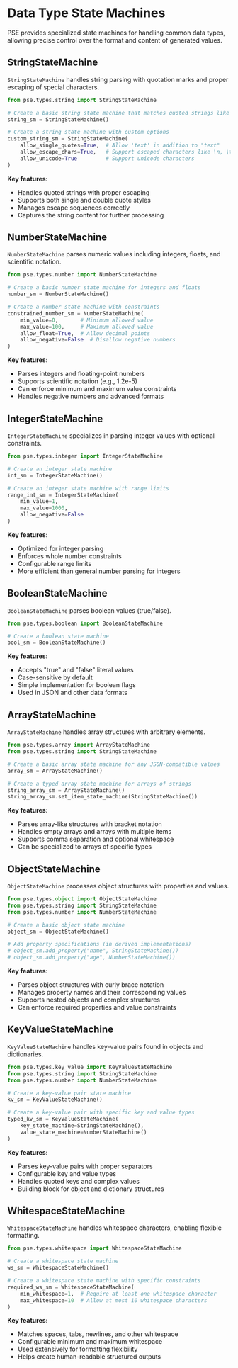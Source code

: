 # Data Type State Machines

PSE provides specialized state machines for handling common data types, allowing precise control over the format and content of generated values.

## StringStateMachine

`StringStateMachine` handles string parsing with quotation marks and proper escaping of special characters.

```python
from pse.types.string import StringStateMachine

# Create a basic string state machine that matches quoted strings like "hello"
string_sm = StringStateMachine()

# Create a string state machine with custom options
custom_string_sm = StringStateMachine(
    allow_single_quotes=True,  # Allow 'text' in addition to "text"
    allow_escape_chars=True,   # Support escaped characters like \n, \t, \"
    allow_unicode=True         # Support unicode characters
)
```

**Key features:**
- Handles quoted strings with proper escaping
- Supports both single and double quote styles
- Manages escape sequences correctly
- Captures the string content for further processing

## NumberStateMachine

`NumberStateMachine` parses numeric values including integers, floats, and scientific notation.

```python
from pse.types.number import NumberStateMachine

# Create a basic number state machine for integers and floats
number_sm = NumberStateMachine()

# Create a number state machine with constraints
constrained_number_sm = NumberStateMachine(
    min_value=0,       # Minimum allowed value
    max_value=100,     # Maximum allowed value
    allow_float=True,  # Allow decimal points
    allow_negative=False  # Disallow negative numbers
)
```

**Key features:**
- Parses integers and floating-point numbers
- Supports scientific notation (e.g., 1.2e-5)
- Can enforce minimum and maximum value constraints
- Handles negative numbers and advanced formats

## IntegerStateMachine

`IntegerStateMachine` specializes in parsing integer values with optional constraints.

```python
from pse.types.integer import IntegerStateMachine

# Create an integer state machine
int_sm = IntegerStateMachine()

# Create an integer state machine with range limits
range_int_sm = IntegerStateMachine(
    min_value=1,
    max_value=1000,
    allow_negative=False
)
```

**Key features:**
- Optimized for integer parsing
- Enforces whole number constraints
- Configurable range limits
- More efficient than general number parsing for integers

## BooleanStateMachine

`BooleanStateMachine` parses boolean values (true/false).

```python
from pse.types.boolean import BooleanStateMachine

# Create a boolean state machine
bool_sm = BooleanStateMachine()
```

**Key features:**
- Accepts "true" and "false" literal values
- Case-sensitive by default
- Simple implementation for boolean flags
- Used in JSON and other data formats

## ArrayStateMachine

`ArrayStateMachine` handles array structures with arbitrary elements.

```python
from pse.types.array import ArrayStateMachine
from pse.types.string import StringStateMachine

# Create a basic array state machine for any JSON-compatible values
array_sm = ArrayStateMachine()

# Create a typed array state machine for arrays of strings
string_array_sm = ArrayStateMachine()
string_array_sm.set_item_state_machine(StringStateMachine())
```

**Key features:**
- Parses array-like structures with bracket notation
- Handles empty arrays and arrays with multiple items
- Supports comma separation and optional whitespace
- Can be specialized to arrays of specific types

## ObjectStateMachine

`ObjectStateMachine` processes object structures with properties and values.

```python
from pse.types.object import ObjectStateMachine
from pse.types.string import StringStateMachine
from pse.types.number import NumberStateMachine

# Create a basic object state machine
object_sm = ObjectStateMachine()

# Add property specifications (in derived implementations)
# object_sm.add_property("name", StringStateMachine())
# object_sm.add_property("age", NumberStateMachine())
```

**Key features:**
- Parses object structures with curly brace notation
- Manages property names and their corresponding values
- Supports nested objects and complex structures
- Can enforce required properties and value constraints

## KeyValueStateMachine

`KeyValueStateMachine` handles key-value pairs found in objects and dictionaries.

```python
from pse.types.key_value import KeyValueStateMachine
from pse.types.string import StringStateMachine
from pse.types.number import NumberStateMachine

# Create a key-value pair state machine
kv_sm = KeyValueStateMachine()

# Create a key-value pair with specific key and value types
typed_kv_sm = KeyValueStateMachine(
    key_state_machine=StringStateMachine(),
    value_state_machine=NumberStateMachine()
)
```

**Key features:**
- Parses key-value pairs with proper separators
- Configurable key and value types
- Handles quoted keys and complex values
- Building block for object and dictionary structures

## WhitespaceStateMachine

`WhitespaceStateMachine` handles whitespace characters, enabling flexible formatting.

```python
from pse.types.whitespace import WhitespaceStateMachine

# Create a whitespace state machine
ws_sm = WhitespaceStateMachine()

# Create a whitespace state machine with specific constraints
required_ws_sm = WhitespaceStateMachine(
    min_whitespace=1,  # Require at least one whitespace character
    max_whitespace=10  # Allow at most 10 whitespace characters
)
```

**Key features:**
- Matches spaces, tabs, newlines, and other whitespace
- Configurable minimum and maximum whitespace
- Used extensively for formatting flexibility
- Helps create human-readable structured outputs